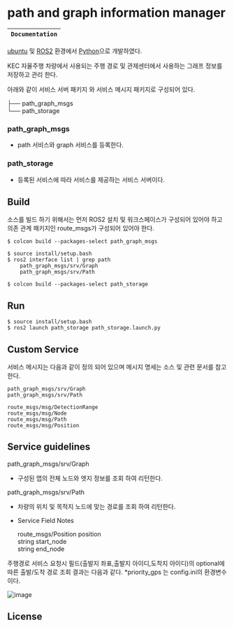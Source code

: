 
# path and graph information manager


**`Documentation`** |
------------------- |


[ubuntu](https://ubuntu.com/) 및 [ROS2](https://docs.ros.org) 환경에서 [Python](https://www.python.org/)으로 개발하였다.

KEC 자율주행 차량에서 사용되는 주행 경로 및 관제센터에서 사용하는 그래프 정보를 저장하고 관리 한다.

아래와 같이 서비스 서버 패키지 와 서비스 메시지 패키지로 구성되어 있다.

├── path_graph_msgs  
└── path_storage 

### path_graph_msgs 
- path 서비스와 graph 서비스를 등록한다.  
### path_storage 
- 등록된 서비스에 따라 서비스를 제공하는 서비스 서버이다.  




## Build

소스를 빌드 하기 위해서는 먼저 ROS2 설치 및 워크스페이스가 구성되어 있어야 하고 의존 관계 패키지인 route_msgs가 구성되어 있어야 한다.

```shell
$ colcon build --packages-select path_graph_msgs
```
```shell
$ source install/setup.bash
$ ros2 interface list | grep path
    path_graph_msgs/srv/Graph
    path_graph_msgs/srv/Path
```
```shell
$ colcon build --packages-select path_storage
```

## Run

```shell
$ source install/setup.bash
$ ros2 launch path_storage path_storage.launch.py
```

## Custom Service 
서비스 메시지는 다음과 같이 정의 되어 있으며 메시지 명세는 소스 및 관련 문서를 참고 한다.

    path_graph_msgs/srv/Graph  
    path_graph_msgs/srv/Path

    route_msgs/msg/DetectionRange
    route_msgs/msg/Node
    route_msgs/msg/Path
    route_msgs/msg/Position




## Service guidelines

path_graph_msgs/srv/Graph
*   구성된 맵의 전체 노드와 엣지 정보를 조회 하여 리턴한다.

path_graph_msgs/srv/Path

*   차량의 위치 및 목적지 노드에 맞는 경로를 조회 하여 리턴한다.      

*   Service Field Notes
    
    route_msgs/Position position  
    string start_node  
    string end_node  


주행경로 서비스 요청시 필드(출발지 좌표,출발지 아이디,도착지 아이디)의 optional에 따른 출발/도착 경로 조회 결과는 다음과 같다.
*priority_gps 는 config.ini의 환경변수 이다.

![image](https://github.com/WAVEM-Inc/path_graph_data/assets/87844157/964cf39f-5caf-4250-b761-8dc957634196)



## License


